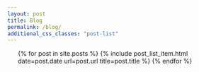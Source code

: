 ```yaml
---
layout: post
title: Blog
permalink: /blog/
additional_css_classes: "post-list"
---
```


<ul>
{% for post in site.posts %}
  {% include post_list_item.html date=post.date url=post.url title=post.title %}
{% endfor %}
</ul>
